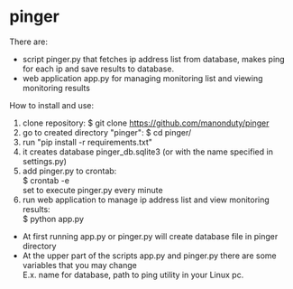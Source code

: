 # pinger

There are:
- script pinger.py that fetches ip address list from database, makes ping for each ip and save results to database.
- web application app.py for managing monitoring list and viewing monitoring results

How to install and use:

1. clone repository: $ git clone https://github.com/manonduty/pinger
2. go to created directory "pinger": $ cd pinger/
3. run "pip install -r requirements.txt"
4. 
    it creates database pinger_db.sqlite3 (or with the name specified in settings.py)
5. add pinger.py to crontab: <br>
    $ crontab -e <br>
  set to execute pinger.py every minute
7. run web application to manage ip address list and view monitoring results: <br>
    $ python app.py

- At first running app.py or pinger.py will create database file in pinger directory
- At the upper part of the scripts app.py and pinger.py there are some variables that you may change<br>
E.x. name for database, path to ping utility in your Linux pc.
